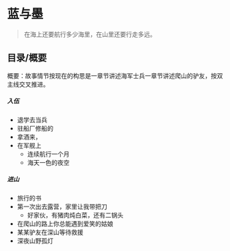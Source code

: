 #  蓝与墨
>  在海上还要航行多少海里，在山里还要行走多远。

## 目录/概要
概要：故事情节按现在的构思是一章节讲述海军士兵一章节讲述爬山的驴友，按双主线交叉推进。
#####  入伍
- 退学去当兵
- 驻船厂修船的
- 拿酒来，
- 在军舰上
  - 连续航行一个月
  - 海天一色的夜空
#####  进山
- 旅行的书
- 第一次出去露营，家里让我带把刀
  - 好家伙，有猪肉炖白菜，还有二锅头
- 在爬山的路上你总能遇到爱笑的姑娘
- 某某驴友在深山等待救援
- 深夜山野孤灯
 
